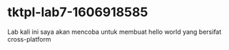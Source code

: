 # tktpl-lab7-1606918585
Lab kali ini saya akan mencoba untuk membuat hello world yang bersifat cross-platform

